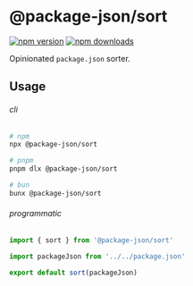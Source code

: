 # @package-json/sort

<!-- automd:badges color="green" license packagephobia -->

[![npm version](https://img.shields.io/npm/v/@package-json/sort?color=green)](https://npmjs.com/package/@package-json/sort)
[![npm downloads](https://img.shields.io/npm/dm/@package-json/sort?color=green)](https://npmjs.com/package/@package-json/sort)

<!-- /automd -->

Opinionated `package.json` sorter.

## Usage

###### cli

<!-- automd:pm-x -->

```sh
# npm
npx @package-json/sort

# pnpm
pnpm dlx @package-json/sort

# bun
bunx @package-json/sort
```

<!-- /automd -->

###### programmatic

<!-- automd:file src="./test/fixture/example.ts" code -->

```ts [example.ts]
import { sort } from '@package-json/sort'

import packageJson from '../../package.json'

export default sort(packageJson)
```

<!-- /automd -->
